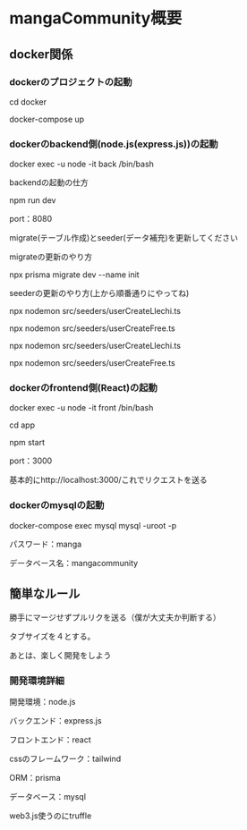 <h1>mangaCommunity概要</h1>

<h2>docker関係<h3>

<h3>dockerのプロジェクトの起動</h3>
<p>cd docker</p>
<p>docker-compose up</p>

<h3>dockerのbackend側(node.js(express.js))の起動</h3>
<p>docker exec -u node -it back /bin/bash</p>
<p>backendの起動の仕方</p>
<p>npm run dev</p>
<p>port：8080</p>
<p>migrate(テーブル作成)とseeder(データ補充)を更新してください</p>
<p>migrateの更新のやり方</p>
<p>npx prisma migrate dev --name init</p>
<p>seederの更新のやり方(上から順番通りにやってね)</p>
<p>npx nodemon src/seeders/userCreateLlechi.ts </p>
<p>npx nodemon src/seeders/userCreateFree.ts </p>
<p>npx nodemon src/seeders/userCreateLlechi.ts </p>
<p>npx nodemon src/seeders/userCreateFree.ts </p>


<h3>dockerのfrontend側(React)の起動</h3>
<p>docker exec -u node -it front /bin/bash</p>
<p>cd app</p>
<p>npm start</p>
<p>port：3000</p>
<p>基本的にhttp://localhost:3000/これでリクエストを送る</p>

<h3>dockerのmysqlの起動</h3>
<p>docker-compose exec mysql mysql -uroot -p</p>
<p>パスワード：manga</p>
<p>データベース名：mangacommunity</p>

<h2>簡単なルール</h2>
<p>勝手にマージせずプルリクを送る（僕が大丈夫か判断する）</p>
<p>タブサイズを４とする。</p>
<p>あとは、楽しく開発をしよう</p>

<h3>開発環境詳細</h3>
<p>開発環境：node.js</p>
<p>バックエンド：express.js</p>
<p>フロントエンド：react</p>
<p>cssのフレームワーク：tailwind</p>
<p>ORM：prisma</p>
<p>データベース：mysql</p>
<p>web3.js使うのにtruffle</p>